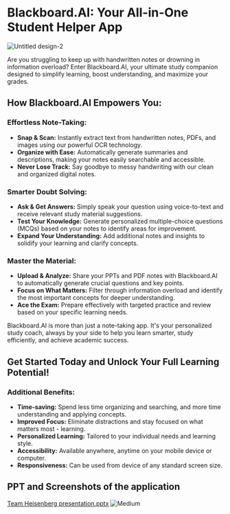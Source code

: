 # Blackboard.AI: Your All-in-One Student Helper App

![Untitled design-2](https://github.com/aryanraj2713/BlackBoard.AI/assets/75358720/d34a5f86-e682-4cbb-9c58-f92709b0c85e)


Are you struggling to keep up with handwritten notes or drowning in information overload? Enter Blackboard.AI, your ultimate study companion designed to simplify learning, boost understanding, and maximize your grades.

## How Blackboard.AI Empowers You:

### Effortless Note-Taking:

- **Snap & Scan:** Instantly extract text from handwritten notes, PDFs, and images using our powerful OCR technology.
- **Organize with Ease:** Automatically generate summaries and descriptions, making your notes easily searchable and accessible.
- **Never Lose Track:** Say goodbye to messy handwriting with our clean and organized digital notes.

### Smarter Doubt Solving:

- **Ask & Get Answers:** Simply speak your question using voice-to-text and receive relevant study material suggestions.
- **Test Your Knowledge:** Generate personalized multiple-choice questions (MCQs) based on your notes to identify areas for improvement.
- **Expand Your Understanding:** Add additional notes and insights to solidify your learning and clarify concepts.

### Master the Material:

- **Upload & Analyze:** Share your PPTs and PDF notes with Blackboard.AI to automatically generate crucial questions and key points.
- **Focus on What Matters:** Filter through information overload and identify the most important concepts for deeper understanding.
- **Ace the Exam:** Prepare effectively with targeted practice and review based on your specific learning needs.

Blackboard.AI is more than just a note-taking app. It's your personalized study coach, always by your side to help you learn smarter, study efficiently, and achieve academic success.

## Get Started Today and Unlock Your Full Learning Potential!

### Additional Benefits:

- **Time-saving:** Spend less time organizing and searching, and more time understanding and applying concepts.
- **Improved Focus:** Eliminate distractions and stay focused on what matters most - learning.
- **Personalized Learning:** Tailored to your individual needs and learning style.
- **Accessibility:** Available anywhere, anytime on your mobile device or computer.
- **Responsiveness:** Can be used from device of any standard screen size. 

## PPT and Screenshots of the application
[Team Heisenberg presentation.pptx](https://github.com/aryanraj2713/BlackBoard.AI/files/14227930/Team.Heisenberg.presentation.pptx)
![Medium](https://github.com/aryanraj2713/BlackBoard.AI/assets/86347805/43f00fe4-023c-427e-87db-01f8dbef248a)


